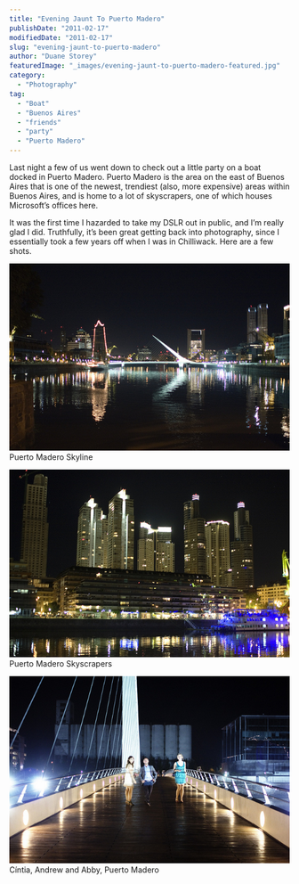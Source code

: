 ```yaml
---
title: "Evening Jaunt To Puerto Madero"
publishDate: "2011-02-17"
modifiedDate: "2011-02-17"
slug: "evening-jaunt-to-puerto-madero"
author: "Duane Storey"
featuredImage: "_images/evening-jaunt-to-puerto-madero-featured.jpg"
category:
  - "Photography"
tag:
  - "Boat"
  - "Buenos Aires"
  - "friends"
  - "party"
  - "Puerto Madero"
---
```


Last night a few of us went down to check out a little party on a boat docked in Puerto Madero. Puerto Madero is the area on the east of Buenos Aires that is one of the newest, trendiest (also, more expensive) areas within Buenos Aires, and is home to a lot of skyscrapers, one of which houses Microsoft’s offices here.

It was the first time I hazarded to take my DSLR out in public, and I’m really glad I did. Truthfully, it’s been great getting back into photography, since I essentially took a few years off when I was in Chilliwack. Here are a few shots.

[![](_images/evening-jaunt-to-puerto-madero-1.jpg "Puerto Madero")](_images/evening-jaunt-to-puerto-madero-1.jpg)Puerto Madero Skyline



[![](_images/evening-jaunt-to-puerto-madero-2.jpg "Skyline")](_images/evening-jaunt-to-puerto-madero-2.jpg)Puerto Madero Skyscrapers



[![](_images/evening-jaunt-to-puerto-madero-3.jpg "Puerto Madero")](_images/evening-jaunt-to-puerto-madero-3.jpg)Cíntia, Andrew and Abby, Puerto Madero